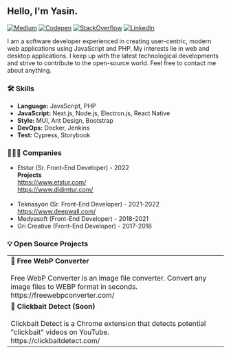 ## Hello, I'm Yasin.

[![Medium](https://img.shields.io/badge/medium-000000?logo=medium&style=flat&logoColor=white)](https://medium.com/@yasgo)
[![Codepen](https://img.shields.io/badge/codepen-1f2025?logo=codepen&style=flat&logoColor=white)](https://codepen.io/yasgo)
[![StackOverflow](https://img.shields.io/badge/stackoverflow-f48024?logo=stackoverflow&style=flat&logoColor=white)](https://stackoverflow.com/users/6172769/yasgo)
[![LinkedIn](https://img.shields.io/badge/linkedin-0377b5?logo=linkedin&style=flat)](https://www.linkedin.com/in/yasinburakkalkan/)

I am a software developer experienced in creating user-centric, modern web applications using JavaScript and PHP. My interests lie in web and desktop applications. I keep up with the latest technological developments and strive to contribute to the open-source world. Feel free to contact me about anything.


### 🛠️ Skills

-  **Language:**  JavaScript, PHP
-  **JavaScript:**  Next.js, Node.js, Electron.js, React Native
-  **Style:**  MUI, Ant Design, Bootstrap
-  **DevOps:**  Docker, Jenkins
-  **Test:**  Cypress, Storybook

### 👨🏻‍💻 Companies 

- Etstur (Sr. Front-End Developer) - 2022 <br /> **Projects** <br /> https://www.etstur.com/ <br /> https://www.didimtur.com/ <br /><br />
- Teknasyon (Sr. Front-End Developer) - 2021-2022 <br /> https://www.deepwall.com/
- Medyasoft (Front-End Developer) - 2018-2021
- Gri Creative (Front-End Developer) - 2017-2018

### 💡 Open Source Projects

<table>
  <tbody>
    <tr>
      <td>
        <b>🦎 Free WebP Converter</b>
        <br />
        <br />
        Free WebP Converter is an image file converter. Convert any image files to WEBP format in seconds.
        <br />
        https://freewebpconverter.com/
      </td>
    </tr>
    <tr>
      <td>
        <b>🚨 Clickbait Detect (Soon)</b>
        <br />
        <br />
        Clickbait Detect is a Chrome extension that detects potential "clickbait" videos on YouTube.
        <br />
        https://clickbaitdetect.com/
      </td>
    </tr>
  </tbody>
</table>
